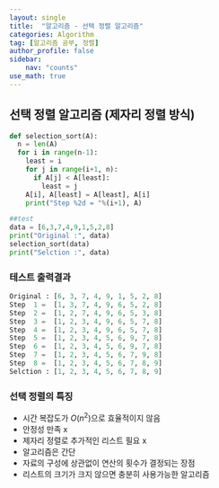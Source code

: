 ```yaml
---
layout: single
title:  "알고리즘 - 선택 정렬 알고리즘"
categories: Algorithm
tag: [알고리즘 공부, 정렬]
author_profile: false
sidebar: 
    nav: "counts"
use_math: true
---
```


## 선택 정렬 알고리즘 (제자리 정렬 방식)

```python
def selection_sort(A):
  n = len(A)
  for i in range(n-1):
    least = i
    for j in range(i+1, n):
      if A[j] < A[least]:
        least = j
    A[i], A[least] = A[least], A[i]
    print("Step %2d = "%(i+1), A)

##test
data = [6,3,7,4,9,1,5,2,8]
print("Original :", data)
selection_sort(data)
print("Selction :", data)

```

### 테스트 출력결과
```python
Original : [6, 3, 7, 4, 9, 1, 5, 2, 8]
Step  1 =  [1, 3, 7, 4, 9, 6, 5, 2, 8]
Step  2 =  [1, 2, 7, 4, 9, 6, 5, 3, 8]
Step  3 =  [1, 2, 3, 4, 9, 6, 5, 7, 8]
Step  4 =  [1, 2, 3, 4, 9, 6, 5, 7, 8]
Step  5 =  [1, 2, 3, 4, 5, 6, 9, 7, 8]
Step  6 =  [1, 2, 3, 4, 5, 6, 9, 7, 8]
Step  7 =  [1, 2, 3, 4, 5, 6, 7, 9, 8]
Step  8 =  [1, 2, 3, 4, 5, 6, 7, 8, 9]
Selction : [1, 2, 3, 4, 5, 6, 7, 8, 9]
```

### 선택 정렬의 특징
- 시간 복잡도가 $O(n^2)$으로 효율적이지 않음
- 안정성 만족 x 
- 제자리 정렬로 추가적인 리스트 필요 x
- 알고리즘은 간단
- 자료의 구성에 상관없이 연산의 횟수가 결정되는 장점
- 리스트의 크기가 크지 않으면 충분히 사용가능한 알고리즘





